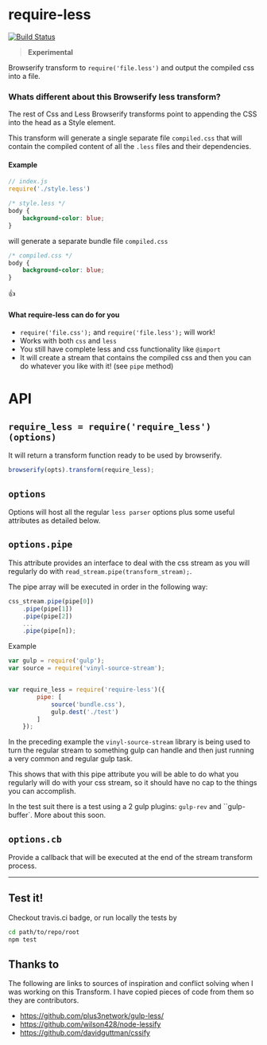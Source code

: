 require-less
============

[![Build Status](https://travis-ci.org/franleplant/require-less.svg?branch=master)](https://travis-ci.org/franleplant/require-less)


> **Experimental**

Browserify transform to `require('file.less')`
and output the compiled css into a file.

### Whats different about this Browserify less transform?

The rest of Css and Less Browserify transforms point
to appending the CSS into the head as a Style element.


This transform will generate a single separate file `compiled.css` that will
contain the compiled content of all the `.less` files and their dependencies.


#### Example

```javascript
// index.js
require('./style.less')
```

```css
/* style.less */
body {
	background-color: blue;
}
```


will generate a separate bundle file `compiled.css`
```css
/* compiled.css */
body {
	background-color: blue;
}
```

:thumbsup:


#### What require-less can do for you

- `require('file.css');` and `require('file.less');` will work! 
- Works with both `css` and `less`
- You still have complete less and css functionality like `@import` 
- It will create a stream that contains the compiled css and then you can do whatever you like with it! (see `pipe` method)




# API

## `require_less = require('require_less')(options)`

It will return a transform function ready to be used by browserify.

```javascript
browserify(opts).transform(require_less);
```


## `options`

Options will host all the regular `less parser` options plus some
useful attributes as detailed below.

## `options.pipe`

This attribute provides an interface to deal with the css stream as you will regularly 
do with `read_stream.pipe(transform_stream);`.

The pipe array will be executed in order in the following way:
```javascript
css_stream.pipe(pipe[0])
	.pipe(pipe[1])
	.pipe(pipe[2])
	...
	.pipe(pipe[n]);
```

Example
```javascript
var gulp = require('gulp');
var source = require('vinyl-source-stream');


var require_less = require('require-less')({
		pipe: [
			source('bundle.css'), 
			gulp.dest('./test')
		]
	});
```


In the preceding example the `vinyl-source-stream` library is being used to turn 
the regular stream to something gulp can handle and then just running a very 
common and regular gulp task. 

This shows that with this pipe attribute you will be able to do what you regularly 
will do with your css stream, so it should have no cap to the things you can accomplish.


In the test suit there is a test using a 2 gulp plugins: `gulp-rev` and ``gulp-buffer`. More about this soon.

## `options.cb`

Provide a callback that will be executed at the end of the stream transform process.


------

## Test it!

Checkout travis.ci badge, or run locally the tests by

```bash
cd path/to/repo/root
npm test
```




## Thanks to

The following are links to sources of inspiration and conflict solving when I was
working on this Transform. I have copied pieces of code from them so they are 
contributors.

- https://github.com/plus3network/gulp-less/
- https://github.com/wilson428/node-lessify
- https://github.com/davidguttman/cssify
